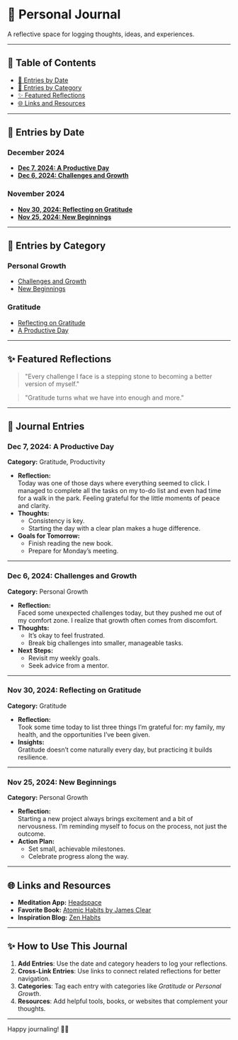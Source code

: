 # 📝 **Personal Journal**

A reflective space for logging thoughts, ideas, and experiences.

---

## 📖 **Table of Contents**
- [📅 Entries by Date](#-entries-by-date)
- [🔖 Entries by Category](#-entries-by-category)
- [✨ Featured Reflections](#-featured-reflections)
- [🌐 Links and Resources](#-links-and-resources)

---

## 📅 **Entries by Date**

### **December 2024**
- **[Dec 7, 2024: A Productive Day](#dec-7-2024-a-productive-day)**  
- **[Dec 6, 2024: Challenges and Growth](#dec-6-2024-challenges-and-growth)**  

### **November 2024**
- **[Nov 30, 2024: Reflecting on Gratitude](#nov-30-2024-reflecting-on-gratitude)**  
- **[Nov 25, 2024: New Beginnings](#nov-25-2024-new-beginnings)**  

---

## 🔖 **Entries by Category**

### **Personal Growth**
- [Challenges and Growth](#dec-6-2024-challenges-and-growth)  
- [New Beginnings](#nov-25-2024-new-beginnings)  

### **Gratitude**
- [Reflecting on Gratitude](#nov-30-2024-reflecting-on-gratitude)  
- [A Productive Day](#dec-7-2024-a-productive-day)  

---

## ✨ **Featured Reflections**

> "Every challenge I face is a stepping stone to becoming a better version of myself."

> "Gratitude turns what we have into enough and more."

---

## 🌟 **Journal Entries**

### **Dec 7, 2024: A Productive Day**
**Category:** Gratitude, Productivity  
- **Reflection:**  
  Today was one of those days where everything seemed to click. I managed to complete all the tasks on my to-do list and even had time for a walk in the park. Feeling grateful for the little moments of peace and clarity.  
- **Thoughts:**  
  - Consistency is key.  
  - Starting the day with a clear plan makes a huge difference.  
- **Goals for Tomorrow:**  
  - Finish reading the new book.  
  - Prepare for Monday’s meeting.  

---

### **Dec 6, 2024: Challenges and Growth**
**Category:** Personal Growth  
- **Reflection:**  
  Faced some unexpected challenges today, but they pushed me out of my comfort zone. I realize that growth often comes from discomfort.  
- **Thoughts:**  
  - It’s okay to feel frustrated.  
  - Break big challenges into smaller, manageable tasks.  
- **Next Steps:**  
  - Revisit my weekly goals.  
  - Seek advice from a mentor.  

---

### **Nov 30, 2024: Reflecting on Gratitude**
**Category:** Gratitude  
- **Reflection:**  
  Took some time today to list three things I’m grateful for: my family, my health, and the opportunities I’ve been given.  
- **Insights:**  
  Gratitude doesn’t come naturally every day, but practicing it builds resilience.  

---

### **Nov 25, 2024: New Beginnings**
**Category:** Personal Growth  
- **Reflection:**  
  Starting a new project always brings excitement and a bit of nervousness. I’m reminding myself to focus on the process, not just the outcome.  
- **Action Plan:**  
  - Set small, achievable milestones.  
  - Celebrate progress along the way.  

---

## 🌐 **Links and Resources**
- **Meditation App:** [Headspace](https://www.headspace.com)  
- **Favorite Book:** [Atomic Habits by James Clear](https://jamesclear.com/atomic-habits)  
- **Inspiration Blog:** [Zen Habits](https://zenhabits.net)  

---

## ✨ **How to Use This Journal**
1. **Add Entries**: Use the date and category headers to log your reflections.  
2. **Cross-Link Entries**: Use links to connect related reflections for better navigation.  
3. **Categories**: Tag each entry with categories like *Gratitude* or *Personal Growth*.  
4. **Resources**: Add helpful tools, books, or websites that complement your thoughts.  

---

Happy journaling! 📖✨
